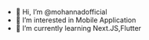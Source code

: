 - 👋 Hi, I’m @mohannadofficial
- 👀 I’m interested in Mobile Application
- 🌱 I’m currently learning Next.JS,Flutter
